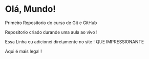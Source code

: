 # Olá, Mundo!
 Primeiro Repositorio do curso de Git e GitHub

 Repositorio criado durande uma aula ao vivo !
 
 Essa Linha eu adicionei diretamente no site ! QUE IMPRESSIONANTE

 Aqui é mais legal !
